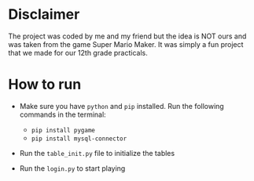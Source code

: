 # Disclaimer
The project was coded by me and my friend but the idea is NOT ours and was taken from the game Super Mario Maker. It was simply a fun project that we made for our 12th grade practicals.

# How to run

- Make sure you have `python` and `pip` installed. Run the following commands in the terminal:

  - `pip install pygame`
  - `pip install mysql-connector`




- Run the `table_init.py` file to initialize the tables


- Run the `login.py` to start playing

